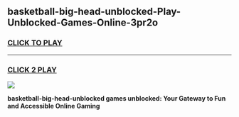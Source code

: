 
## basketball-big-head-unblocked-Play-Unblocked-Games-Online-3pr2o
<h3>
<a href="https://premium76.site?title=basketball-big-head-unblocked&ref=25A">CLICK TO PLAY</a></h3>
<hr>

<h3>
<a href="https://premium76.site?title=basketball-big-head-unblocked&ref=25A">CLICK 2 PLAY</a>
  
</h3>

<a href="https://premium76.site?title=basketball-big-head-unblocked&ref=25A"><img src="https://clearcache.store/games.png"></a>


**basketball-big-head-unblocked games unblocked: Your Gateway to Fun and Accessible Online Gaming**

